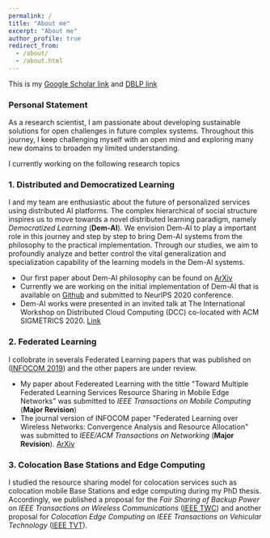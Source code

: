 ```yaml
---
permalink: /
title: "About me"
excerpt: "About me"
author_profile: true
redirect_from: 
  - /about/
  - /about.html
---
```


This is my [Google Scholar link](https://scholar.google.com/citations?user=tnoge7wAAAAJ) and [DBLP link](https://dblp.org/pid/177/2939)

### Personal Statement
As a research scientist, I am passionate about developing sustainable solutions for open challenges in future complex systems. Throughout this journey, I keep challenging myself with an open mind and exploring many new domains to broaden my limited understanding.

I currently working on the following research topics

### 1. Distributed and Democratized Learning

I and my team are enthusiastic about the future of personalized services using distributed AI platforms. The complex hierarchical of social structure inspires us to move towards a novel distributed learning paradigm, namely *Democratized Learning* (**Dem-AI**). We envision Dem-AI to play a important role in this journey and step by step to bring Dem-AI systems from the philosophy to the practical implementation. Through our studies, we aim to profoundly analyze and better control the vital generalization and specialization capability of the learning models in the Dem-AI systems.
  * Our first paper about Dem-AI philosophy can be found on [ArXiv](https://arxiv.org/abs/2003.09301)
  * Currently we are working on the initial implementation of Dem-AI that is available on [Github](https://github.com/nhatminh/Dem-AI) and submitted to NeurIPS 2020 conference.
  * Dem-AI works were presented in an invited talk at The International Workshop on Distributed Cloud Computing (DCC) co-located with ACM SIGMETRICS 2020. [Link](http://dcc2020.ec.tuwien.ac.at/#meet-team)
  
### 2. Federated Learning
I collobrate in severals Federated Learning papers that was published on ([INFOCOM 2019](https://ieeexplore.ieee.org/abstract/document/8737464/)) and the other papers are under review.
  * My paper about Federeated Learning with the tittle "Toward Multiple Federated Learning Services Resource Sharing in Mobile Edge Networks" was submitted to *IEEE Transactions on Mobile Computing* (**Major Revision**)
  * The journal version of INFOCOM paper "Federated Learning over Wireless Networks: Convergence Analysis and Resource Allocation" was submitted to *IEEE/ACM Transactions on Networking* (**Major Revision**). [ArXiv](https://arxiv.org/abs/1910.13067)


### 3. Colocation Base Stations and Edge Computing
I studied the resource sharing model for colocation services such as colocation mobile Base Stations and edge computing during my PhD thesis. Accordingly, we published a proposal for the *Fair Sharing of Backup Power* on *IEEE Transactions on Wireless Communications* ([IEEE TWC](https://ieeexplore.ieee.org/abstract/document/9050517)) and another proposal for *Colocation Edge Computing*  on *IEEE Transactions on Vehicular Technology* ([IEEE TVT](https://ieeexplore.ieee.org/abstract/document/8247284)).
